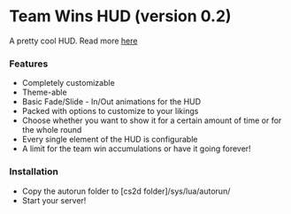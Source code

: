 # Team Wins HUD  (version 0.2) #

A pretty cool HUD.
Read more [here](http://www.unrealsoftware.de/files_show.php?file=16778)

### Features ###

* Completely customizable
* Theme-able
* Basic Fade/Slide - In/Out animations for the HUD
* Packed with options to customize to your likings
* Choose whether you want to show it for a certain amount of time or for the whole round
* Every single element of the HUD is configurable
* A limit for the team win accumulations or have it going forever!

### Installation ###

* Copy the autorun folder to [cs2d folder]/sys/lua/autorun/
* Start your server!